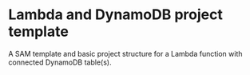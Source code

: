 # Lambda and DynamoDB project template

A SAM template and basic project structure for a Lambda function with connected DynamoDB table(s).
